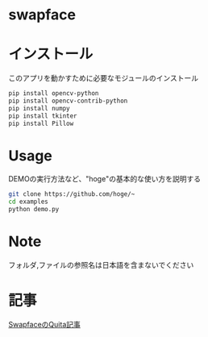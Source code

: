 ﻿# swapface

# インストール
 
このアプリを動かすために必要なモジュールのインストール
 
```bash
pip install opencv-python
pip install opencv-contrib-python
pip install numpy
pip install tkinter
pip install Pillow
```
 
# Usage
 
DEMOの実行方法など、"hoge"の基本的な使い方を説明する
 
```bash
git clone https://github.com/hoge/~
cd examples
python demo.py
```
 
# Note
 
フォルダ,ファイルの参照名は日本語を含まないでください
 
# 記事
<a href= "https://qiita.com/tachc/items/76a8066a29b3d2ed83f6" >SwapfaceのQuita記事</a>
